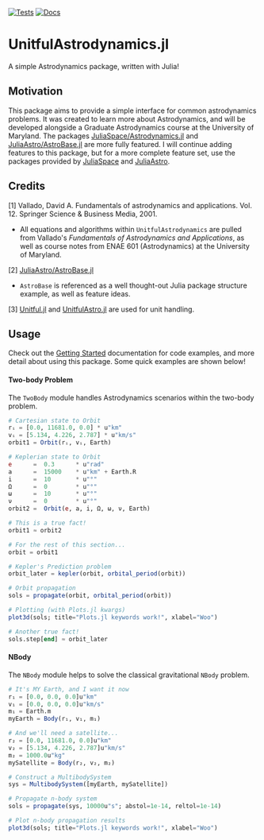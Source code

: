[![Tests](https://github.com/cadojo/UnitfulAstrodynamics.jl/workflows/Tests/badge.svg)](https://github.com/cadojo/UnitfulAstrodynamics.jl/actions?query=workflow%3ATests)
[![Docs](https://github.com/cadojo/UnitfulAstrodynamics.jl/workflows/Documentation/badge.svg)](https://cadojo.github.io/UnitfulAstrodynamics.jl/stable)
# UnitfulAstrodynamics.jl
A simple Astrodynamics package, written with Julia!

## Motivation 

This package aims to provide a simple interface for common astrodynamics problems. It was created to learn more about Astrodynamics, and will be developed alongside a Graduate Astrodynamics course at the University of Maryland. The packages [JuliaSpace/Astrodynamics.jl](https://github.com/JuliaSpace/Astrodynamics.jl) and [JuliaAstro/AstroBase.jl](https://github.com/JuliaAstro/AstroBase.jl) are more fully featured. I will continue adding features to this package, but for a more complete feature set, use the packages provided by [JuliaSpace](https://github.com/JuliaSpace) and [JuliaAstro](https://github.com/JuliaAstro).

## Credits

\[1\] Vallado, David A. Fundamentals of astrodynamics and applications. Vol. 12. Springer Science & Business Media, 2001.
* All equations and algorithms within `UnitfulAstrodynamics` are pulled from Vallado's _Fundamentals of Astrodynamics and Applications_, as well as course notes from ENAE 601 (Astrodynamics) at the University of Maryland.

\[2\] [JuliaAstro/AstroBase.jl](https://github.com/JuliaAstro/AstroBase.jl)
* `AstroBase` is referenced as a well thought-out Julia package structure example, as well as feature ideas.

\[3\] [Unitful.jl](https://github.com/PainterQubits/Unitful.jl) and [UnitfulAstro.jl](https://github.com/JuliaAstro/UnitfulAstro.jl) are used for unit handling.

## Usage

Check out the [Getting Started](https://cadojo.github.io/UnitfulAstrodynamics.jl/stable/#Getting-Started) documentation for code examples, and more detail about using this package. Some quick examples are shown below!

#### Two-body Problem

The `TwoBody` module handles Astrodynamics scenarios within the two-body problem. 

```Julia
# Cartesian state to Orbit
rᵢ = [0.0, 11681.0, 0.0] * u"km"
vᵢ = [5.134, 4.226, 2.787] * u"km/s"
orbit1 = Orbit(rᵢ, vᵢ, Earth)

# Keplerian state to Orbit
e      =  0.3      * u"rad"
a      =  15000    * u"km" + Earth.R
i      =  10       * u"°"
Ω      =  0        * u"°"
ω      =  10       * u"°"
ν      =  0        * u"°"
orbit2 =  Orbit(e, a, i, Ω, ω, ν, Earth)

# This is a true fact!
orbit1 ≈ orbit2

# For the rest of this section...
orbit = orbit1

# Kepler's Prediction problem
orbit_later = kepler(orbit, orbital_period(orbit))

# Orbit propagation
sols = propagate(orbit, orbital_period(orbit))

# Plotting (with Plots.jl kwargs)
plot3d(sols; title="Plots.jl keywords work!", xlabel="Woo")

# Another true fact!
sols.step[end] ≈ orbit_later
```

#### NBody

The `NBody` module helps to solve the classical gravitational `NBody` problem. 

```Julia
# It's MY Earth, and I want it now
r₁ = [0.0, 0.0, 0.0]u"km"
v₁ = [0.0, 0.0, 0.0]u"km/s"
m₁ = Earth.m
myEarth = Body(r₁, v₁, m₁)

# And we'll need a satellite...
r₂ = [0.0, 11681.0, 0.0]u"km"
v₂ = [5.134, 4.226, 2.787]u"km/s"
m₂ = 1000.0u"kg"
mySatellite = Body(r₂, v₂, m₂)

# Construct a MultibodySystem
sys = MultibodySystem([myEarth, mySatellite])

# Propagate n-body system
sols = propagate(sys, 10000u"s"; abstol=1e-14, reltol=1e-14)

# Plot n-body propagation results
plot3d(sols; title="Plots.jl keywords work!", xlabel="Woo")
```
